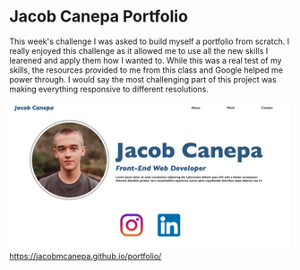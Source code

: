 # Jacob Canepa Portfolio

This week's challenge I was asked to build myself a portfolio from scratch. I really enjoyed this challenge as it allowed me to use all the new skills I learened and apply them how I wanted to. While this was a real test of my skills, the resources provided to me from this class and Google helped me power through. I would say the most challenging part of this project was making everything responsive to different resolutions.

![not working](./assets/images/readme-screenshot.png)
https://jacobmcanepa.github.io/portfolio/
